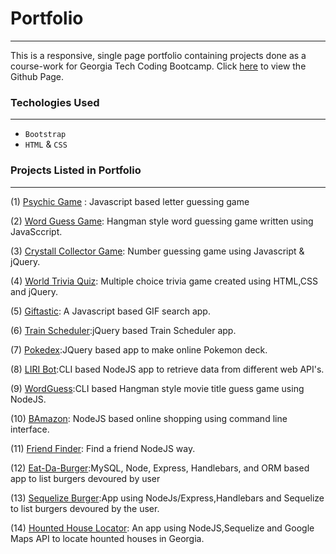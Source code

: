 # Portfolio
---
This is a responsive, single page portfolio containing projects done as a course-work for Georgia Tech Coding Bootcamp. 
Click [here](https://pshegde123.github.io/Portfolio.github.io/) to view the Github Page.

### Techologies Used
---
* `Bootstrap`
* `HTML` & `CSS` 

### Projects Listed in Portfolio
---
(1) [Psychic Game](https://github.com/pshegde123/Psychic-Game.github.io) : Javascript based letter guessing game

(2) [Word Guess Game](https://github.com/pshegde123/Word-Guess-Game): Hangman style word guessing game written using JavaSccript.

(3) [Crystall Collector Game](https://github.com/pshegde123/unit-4-game.github.io): Number guessing game using Javascript & jQuery.

(4) [World Trivia Quiz](https://github.com/pshegde123/TriviaGame.github.io): Multiple choice trivia game created using HTML,CSS and jQuery.

(5) [Giftastic](https://github.com/pshegde123/GifTastic.github.io): A Javascript based GIF search app.

(6) [Train Scheduler](https://github.com/pshegde123/TrainScheduler.github.io):jQuery based Train Scheduler app.

(7) [Pokedex](https://github.com/pshegde123/pokedex.github.io):JQuery based app to make online Pokemon deck.

(8) [LIRI Bot](https://github.com/pshegde123/liri-node-app):CLI based NodeJS app to retrieve data from different web API's.

(9) [WordGuess](https://github.com/pshegde123/Constructor-word-game):CLI based Hangman style movie title guess game using NodeJS.

(10) [BAmazon](https://github.com/pshegde123/NodeJS-Shopping-App): NodeJS based online shopping using command line interface.

(11) [Friend Finder](https://github.com/pshegde123/FriendFinder): Find a friend NodeJS way.

(12) [Eat-Da-Burger](https://github.com/pshegde123/burger):MySQL, Node, Express, Handlebars, and ORM based app to list burgers devoured by user

(13) [Sequelize Burger](https://github.com/pshegde123/sequelizedBurger):App using NodeJs/Express,Handlebars and Sequelize to list burgers devoured by the user.

(14) [Hounted House Locator](https://github.com/pshegde123/gt-project2-group4): An app using NodeJS,Sequelize and Google Maps API to locate hounted houses in Georgia.
